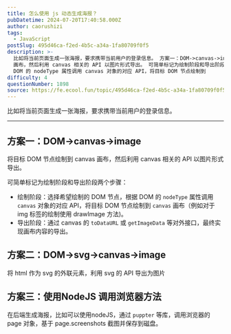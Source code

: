 ```yaml
---
title: 怎么使用 js 动态生成海报？
pubDatetime: 2024-07-20T17:40:58.000Z
author: caorushizi
tags:
  - JavaScript
postSlug: 495d46ca-f2ed-4b5c-a34a-1fa80709f0f5
description: >-
  比如将当前页面生成一张海报，要求携带当前用户的登录信息。 方案一：DOM->canvas->image 将目标 DOM 节点绘制到 canvas
  画布，然后利用 canvas 相关的 API 以图片形式导出。 可简单标记为绘制阶段和导出阶段两个步骤： 绘制阶段：选择希望绘制的 DOM 节点，根据
  DOM 的 nodeType 属性调用 canvas 对象的对应 API，将目标 DOM 节点绘制到
difficulty: 4
questionNumber: 1898
source: https://fe.ecool.fun/topic/495d46ca-f2ed-4b5c-a34a-1fa80709f0f5
---
```


比如将当前页面生成一张海报，要求携带当前用户的登录信息。

---

## 方案一：DOM->canvas->image

将目标 DOM 节点绘制到 canvas 画布，然后利用 canvas 相关的 API 以图片形式导出。

可简单标记为绘制阶段和导出阶段两个步骤：

- 绘制阶段：选择希望绘制的 DOM 节点，根据 DOM 的 `nodeType` 属性调用 `canvas` 对象的对应 API，将目标 DOM 节点绘制到 `canvas` 画布（例如对于 img 标签的绘制使用 drawImage 方法)。
- 导出阶段：通过 canvas 的 `toDataURL` 或 `getImageData` 等对外接口，最终实现画布内容的导出。

## 方案二：DOM->svg->canvas->image

将 html 作为 svg 的外联元素，利用 svg 的 API 导出为图片

## 方案三：使用NodeJS 调用浏览器方法

在后端生成海报，比如可以使用nodeJS，通过 `puppter` 等库，调用浏览器的 page 对象，基于 page.screenshots 截图并保存到磁盘。
